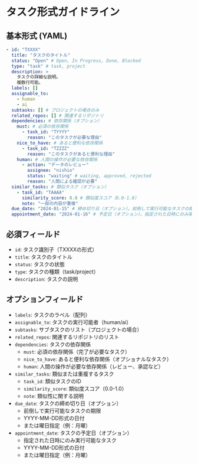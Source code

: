 # タスク形式ガイドライン

## 基本形式 (YAML)

```yaml
- id: "TXXXX"
  title: "タスクのタイトル"
  status: "Open" # Open, In Progress, Done, Blocked
  type: "task" # task, project
  description: >
    タスクの詳細な説明。
    複数行可能。
  labels: []
  assignable_to:
    - human
    - ai
  subtasks: [] # プロジェクトの場合のみ
  related_repos: [] # 関連するリポジトリ
  dependencies: # 依存関係（オプション）
    must: # 必須の依存関係
      - task_id: "TYYYY"
        reason: "このタスクが必要な理由"
    nice_to_have: # あると便利な依存関係
      - task_id: "TZZZZ"
        reason: "このタスクがあると便利な理由"
    human: # 人間の操作が必要な依存関係
      - action: "データのレビュー"
        assignee: "nishio"
        status: "waiting" # waiting, approved, rejected
        reason: "人間による確認が必要"
  similar_tasks: # 類似タスク（オプション）
    - task_id: "TAAAA"
      similarity_score: 0.8 # 類似度スコア（0.0-1.0）
      note: "一部の内容が重複"
  due_date: "2024-01-15" # 締め切り日（オプション）。前倒しで実行可能なタスクの期限。YYYY-MM-DD形式または曜日指定（例：月曜）
  appointment_date: "2024-01-16" # 予定日（オプション）。指定された日時にのみ実行可能なタスク。YYYY-MM-DD形式または曜日指定（例：月曜）
```

## 必須フィールド

- `id`: タスク識別子（TXXXXの形式）
- `title`: タスクのタイトル
- `status`: タスクの状態
- `type`: タスクの種類（task/project）
- `description`: タスクの説明

## オプションフィールド

- `labels`: タスクのラベル（配列）
- `assignable_to`: タスクの実行可能者（human/ai）
- `subtasks`: サブタスクのリスト（プロジェクトの場合）
- `related_repos`: 関連するリポジトリのリスト
- `dependencies`: タスクの依存関係
  - `must`: 必須の依存関係（完了が必要なタスク）
  - `nice_to_have`: あると便利な依存関係（オプショナルなタスク）
  - `human`: 人間の操作が必要な依存関係（レビュー、承認など）
- `similar_tasks`: 類似または重複するタスク
  - `task_id`: 類似タスクのID
  - `similarity_score`: 類似度スコア（0.0-1.0）
  - `note`: 類似性に関する説明
- `due_date`: タスクの締め切り日（オプション）
  - 前倒しで実行可能なタスクの期限
  - YYYY-MM-DD形式の日付
  - または曜日指定（例：月曜）
- `appointment_date`: タスクの予定日（オプション）
  - 指定された日時にのみ実行可能なタスク
  - YYYY-MM-DD形式の日付
  - または曜日指定（例：月曜）
